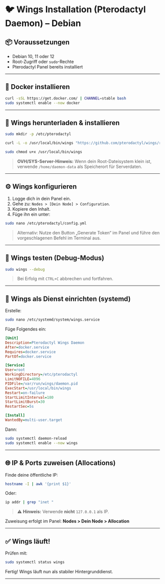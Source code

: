 # 🐦 Wings Installation (Pterodactyl Daemon) – Debian

## 📦 Voraussetzungen

* Debian 10, 11 oder 12
* Root-Zugriff oder `sudo`-Rechte
* Pterodactyl Panel bereits installiert

---

## 🐳 Docker installieren

```bash
curl -sSL https://get.docker.com/ | CHANNEL=stable bash
sudo systemctl enable --now docker
```

---

## 📂 Wings herunterladen & installieren

```bash
sudo mkdir -p /etc/pterodactyl

curl -L -o /usr/local/bin/wings "https://github.com/pterodactyl/wings/releases/latest/download/wings_linux_$([[ \"$(uname -m)\" == \"x86_64\" ]] && echo \"amd64\" || echo \"arm64\")"

sudo chmod u+x /usr/local/bin/wings
```

> **OVH/SYS-Server-Hinweis:** Wenn dein Root-Dateisystem klein ist, verwende `/home/daemon-data` als Speicherort für Serverdaten.

---

## ⚙️ Wings konfigurieren

1. Logge dich in dein Panel ein.
2. Gehe zu: `Nodes > [Dein Node] > Configuration`.
3. Kopiere den Inhalt.
4. Füge ihn ein unter:

```bash
sudo nano /etc/pterodactyl/config.yml
```

> Alternativ: Nutze den Button „Generate Token“ im Panel und führe den vorgeschlagenen Befehl im Terminal aus.

---

## 🧪 Wings testen (Debug-Modus)

```bash
sudo wings --debug
```

> Bei Erfolg mit `CTRL+C` abbrechen und fortfahren.

---

## 📌 Wings als Dienst einrichten (systemd)

Erstelle:

```bash
sudo nano /etc/systemd/system/wings.service
```

Füge Folgendes ein:

```ini
[Unit]
Description=Pterodactyl Wings Daemon
After=docker.service
Requires=docker.service
PartOf=docker.service

[Service]
User=root
WorkingDirectory=/etc/pterodactyl
LimitNOFILE=4096
PIDFile=/var/run/wings/daemon.pid
ExecStart=/usr/local/bin/wings
Restart=on-failure
StartLimitInterval=180
StartLimitBurst=30
RestartSec=5s

[Install]
WantedBy=multi-user.target
```

Dann:

```bash
sudo systemctl daemon-reload
sudo systemctl enable --now wings
```

---

## 🌐 IP & Ports zuweisen (Allocations)

Finde deine öffentliche IP:

```bash
hostname -I | awk '{print $1}'
```

Oder:

```bash
ip addr | grep "inet "
```

> ⚠️ **Hinweis:** Verwende **nicht** `127.0.0.1` als IP.

Zuweisung erfolgt im Panel:
**Nodes > Dein Node > Allocation**

---

## ✅ Wings läuft!

Prüfen mit:

```bash
sudo systemctl status wings
```

Fertig! Wings läuft nun als stabiler Hintergrunddienst.

---
